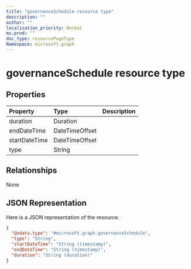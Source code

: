 ```yaml
---
title: "governanceSchedule resource type"
description: ""
author: ""
localization_priority: Normal
ms.prod: ""
doc_type: resourcePageType
Namespace: microsoft.graph
---
```



# governanceSchedule resource type



## Properties
|Property|Type|Description|
|:---|:---|:---|
|duration|Duration||
|endDateTime|DateTimeOffset||
|startDateTime|DateTimeOffset||
|type|String||

## Relationships
None

## JSON Representation
Here is a JSON representation of the resource.
<!-- {
  "blockType": "resource",
  "@odata.type": "microsoft.graph.governanceSchedule"
}
-->
``` json
{
  "@odata.type": "#microsoft.graph.governanceSchedule",
  "type": "String",
  "startDateTime": "String (timestamp)",
  "endDateTime": "String (timestamp)",
  "duration": "String (duration)"
}
```

